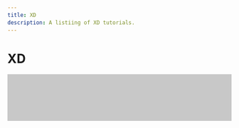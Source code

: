 ```yaml
---
title: XD
description: A listiing of XD tutorials.
---
```


# XD

![Tutorial Hero Image](../assets/hero_placeholder.png)